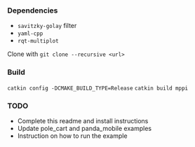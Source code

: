 ### Dependencies

- `savitzky-golay` filter
- `yaml-cpp` 
- `rqt-multiplot`

Clone with `git clone --recursive <url>`

### Build

`catkin config -DCMAKE_BUILD_TYPE=Release`
`catkin build mppi`

### TODO 
- Complete this readme and install instructions
- Update pole_cart and panda_mobile examples
- Instruction on how to run the example
